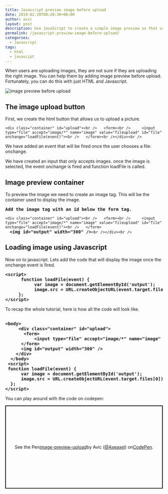```yaml
---
title: Javascript preview image before upload
date: 2019-02-20T08:20:30+00:00
author: avic
layout: post
description: Use JavaScript to create a simple image preview so that users can check the images before uploading to your server.
permalink: /javascript-preview-image-before-upload/
categories:
  - Javascript
tags:
  - html
  - javascipt
---
```

When users are uploading images, they are not sure if they are uploading the right image. You can help them by adding image preview before upload. Fortunately, you can do this with just HTML and Javascript.

<img src="https://github.com/avicndugu/hyde/blob/public/2019-02-18-132805_1280x800_scrot.png" alt="image preview before upload">

## The image upload button

First, we create the html button that allows us to upload a picture.

<pre class="wp-block-preformatted"><code>&lt;div class="container" id="upload"&gt;&lt;br />   &lt;form&gt;&lt;br />     &lt;input type="file" accept="image/*" name="image" value="fileupload" id="file" onchange="loadFile(event)"&gt;&lt;br />   &lt;/form&gt;&lt;br />&lt;/div&gt;&lt;br /></code></pre>

We have added an event that will be fired once the user chooses a file: onchange.

We have created an input that only accepts images. once the image is selected, the event onchange is fired and function loadFile is called.

## Image preview container

To preview the image we need to create an image tag. This will be the container used to display the image.

<pre class="wp-block-preformatted"><strong>Add the image tag with an id below the form tag.</strong></pre>

<pre class="wp-block-preformatted"><code>&lt;div class="container" id="upload"&gt;&lt;br />   &lt;form&gt;&lt;br />     &lt;input type="file" accept="image/*" name="image" value="fileupload" id="file" onchange="loadFile(event)"&gt;&lt;br />   &lt;/form&gt;</code><br /><code>  </code><strong>&lt;img id="output" width="300" /&gt;</strong><code>&lt;br />&lt;/div&gt;&lt;br /></code></pre>

## Loading image using Javascript

Now on to javascript. Lets add the code that will display the image once the onchange event is fired.

<pre class="wp-block-preformatted"><strong>&lt;script&gt;<br />      function loadFile(event) {<br />           var image = document.getElementById('output');<br />           image.src = URL.createObjectURL(event.target.files[0]);<br />     };<br />&lt;/script&gt;</strong></pre>

To recap the whole tutorial, here is how all the code will look like.

<pre class="wp-block-preformatted"><br /><strong>&lt;body&gt;<br />     &lt;div class="container" id="upload"&gt;<br />       &lt;form&gt;<br />           &lt;input type="file" accept="image/*" name="image" value="fileupload" id="file" onchange="loadFile(event)"&gt;<br />      &lt;/form&gt;<br />      &lt;img id="output" width="300" /&gt;<br />    &lt;/div&gt;<br />  &lt;/body&gt;<br /> &lt;script&gt;<br /> function loadFile(event) {<br />      var image = document.getElementById('output');<br />      image.src = URL.createObjectURL(event.target.files[0]);<br />  };<br />&lt;/script&gt;</strong></pre>

You can play around with the code on codepen:

<p class="codepen" style="height: 265px; box-sizing: border-box; display: flex; align-items: center; justify-content: center; border: 2px solid black; margin: 1em 0; padding: 1em;" data-height="265" data-theme-id="0" data-default-tab="html,result" data-user="Axeaxel" data-slug-hash="JxwBgg" data-pen-title="image-preview-upload">
  See the Pen <a href="https://codepen.io/Axeaxel/pen/JxwBgg/"> image-preview-upload</a> by Avic (<a href="https://codepen.io/Axeaxel">@Axeaxel</a>) on <a href="https://codepen.io">CodePen</a>.
</p>



&nbsp;
